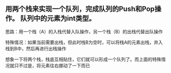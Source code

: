 ## 用两个栈来实现一个队列，完成队列的Push和Pop操作。 队列中的元素为int类型。

思路：用一个栈（A）的入栈代替入队操作，另一个栈（B）的出栈代替出队操作

特殊情况：如果当前需要出栈，但此时栈B为空时，可以将栈A的元素出栈，并入栈到B中，然后再进行出栈操作

想象一下将两个栈，栈底互相贴住，它们就可以形成一个队列了。而上面的特殊情况就只不过是，将元素往右挪动了一下而已
